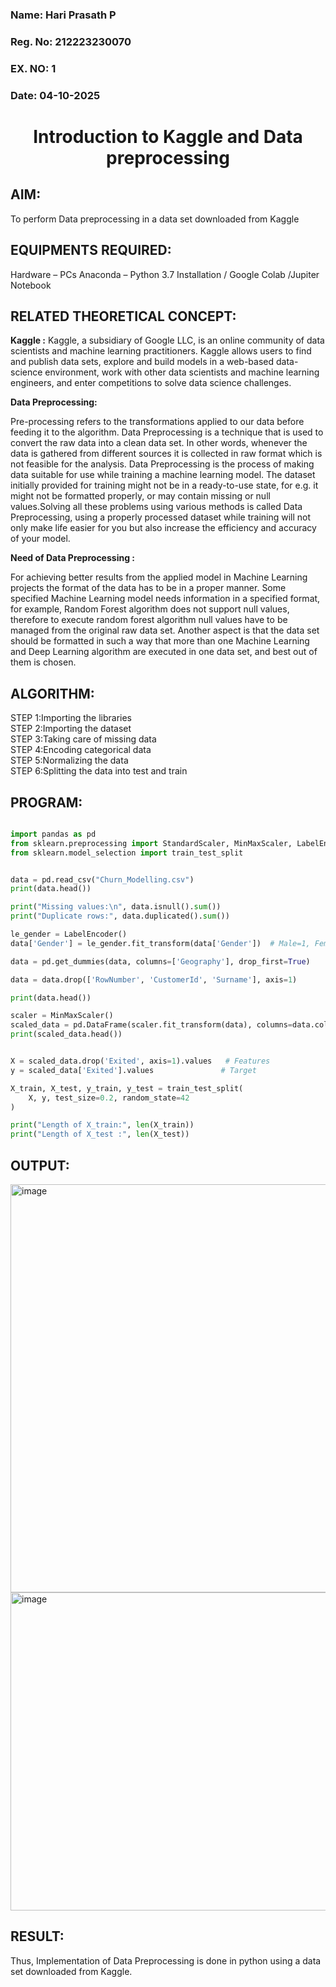 <H3>Name: Hari Prasath P</H3>
<H3>Reg. No: 212223230070</H3>
<H3>EX. NO: 1</H3>
<H3>Date: 04-10-2025</H3>
<H1 ALIGN =CENTER> Introduction to Kaggle and Data preprocessing</H1>

## AIM:

To perform Data preprocessing in a data set downloaded from Kaggle

## EQUIPMENTS REQUIRED:
Hardware – PCs
Anaconda – Python 3.7 Installation / Google Colab /Jupiter Notebook

## RELATED THEORETICAL CONCEPT:

**Kaggle :**
Kaggle, a subsidiary of Google LLC, is an online community of data scientists and machine learning practitioners. Kaggle allows users to find and publish data sets, explore and build models in a web-based data-science environment, work with other data scientists and machine learning engineers, and enter competitions to solve data science challenges.

**Data Preprocessing:**

Pre-processing refers to the transformations applied to our data before feeding it to the algorithm. Data Preprocessing is a technique that is used to convert the raw data into a clean data set. In other words, whenever the data is gathered from different sources it is collected in raw format which is not feasible for the analysis.
Data Preprocessing is the process of making data suitable for use while training a machine learning model. The dataset initially provided for training might not be in a ready-to-use state, for e.g. it might not be formatted properly, or may contain missing or null values.Solving all these problems using various methods is called Data Preprocessing, using a properly processed dataset while training will not only make life easier for you but also increase the efficiency and accuracy of your model.

**Need of Data Preprocessing :**

For achieving better results from the applied model in Machine Learning projects the format of the data has to be in a proper manner. Some specified Machine Learning model needs information in a specified format, for example, Random Forest algorithm does not support null values, therefore to execute random forest algorithm null values have to be managed from the original raw data set.
Another aspect is that the data set should be formatted in such a way that more than one Machine Learning and Deep Learning algorithm are executed in one data set, and best out of them is chosen.


## ALGORITHM:
STEP 1:Importing the libraries<BR>
STEP 2:Importing the dataset<BR>
STEP 3:Taking care of missing data<BR>
STEP 4:Encoding categorical data<BR>
STEP 5:Normalizing the data<BR>
STEP 6:Splitting the data into test and train<BR>

##  PROGRAM:
```python

import pandas as pd
from sklearn.preprocessing import StandardScaler, MinMaxScaler, LabelEncoder
from sklearn.model_selection import train_test_split


data = pd.read_csv("Churn_Modelling.csv")
print(data.head())

print("Missing values:\n", data.isnull().sum())
print("Duplicate rows:", data.duplicated().sum())

le_gender = LabelEncoder()
data['Gender'] = le_gender.fit_transform(data['Gender'])  # Male=1, Female=0

data = pd.get_dummies(data, columns=['Geography'], drop_first=True)  

data = data.drop(['RowNumber', 'CustomerId', 'Surname'], axis=1)

print(data.head())

scaler = MinMaxScaler()
scaled_data = pd.DataFrame(scaler.fit_transform(data), columns=data.columns)
print(scaled_data.head())


X = scaled_data.drop('Exited', axis=1).values   # Features
y = scaled_data['Exited'].values               # Target

X_train, X_test, y_train, y_test = train_test_split(
    X, y, test_size=0.2, random_state=42
)

print("Length of X_train:", len(X_train))
print("Length of X_test :", len(X_test))

```


## OUTPUT:

<img width="929" height="653" alt="image" src="https://github.com/user-attachments/assets/94b2f3ff-47ec-4c6b-a705-5a68c0c43fa5" />
<img width="939" height="509" alt="image" src="https://github.com/user-attachments/assets/c5876af2-c8c1-49e9-81d0-83dd493cce44" />


## RESULT:
Thus, Implementation of Data Preprocessing is done in python  using a data set downloaded from Kaggle.


